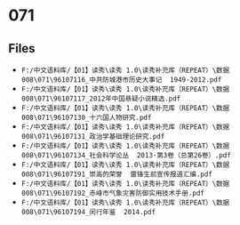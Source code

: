 # 071

## Files

- `F:/中文语料库/【01】读秀\读秀 1.0\读秀补充库（REPEAT）\数据008\071\96107116_中共防城港市历史大事记  1949-2012.pdf`
- `F:/中文语料库/【01】读秀\读秀 1.0\读秀补充库（REPEAT）\数据008\071\96107117_2012年中国悬疑小说精选.pdf`
- `F:/中文语料库/【01】读秀\读秀 1.0\读秀补充库（REPEAT）\数据008\071\96107130_十六国人物研究.pdf`
- `F:/中文语料库/【01】读秀\读秀 1.0\读秀补充库（REPEAT）\数据008\071\96107131_政治学基础理论研究.pdf`
- `F:/中文语料库/【01】读秀\读秀 1.0\读秀补充库（REPEAT）\数据008\071\96107134_社会科学论丛  2013·第3卷（总第26卷）.pdf`
- `F:/中文语料库/【01】读秀\读秀 1.0\读秀补充库（REPEAT）\数据008\071\96107191_崇高的荣誉  雷锋生前宣传报道汇编.pdf`
- `F:/中文语料库/【01】读秀\读秀 1.0\读秀补充库（REPEAT）\数据008\071\96107192_赤峰市气象灾害防御实用技术手册.pdf`
- `F:/中文语料库/【01】读秀\读秀 1.0\读秀补充库（REPEAT）\数据008\071\96107194_闵行年鉴  2014.pdf`
